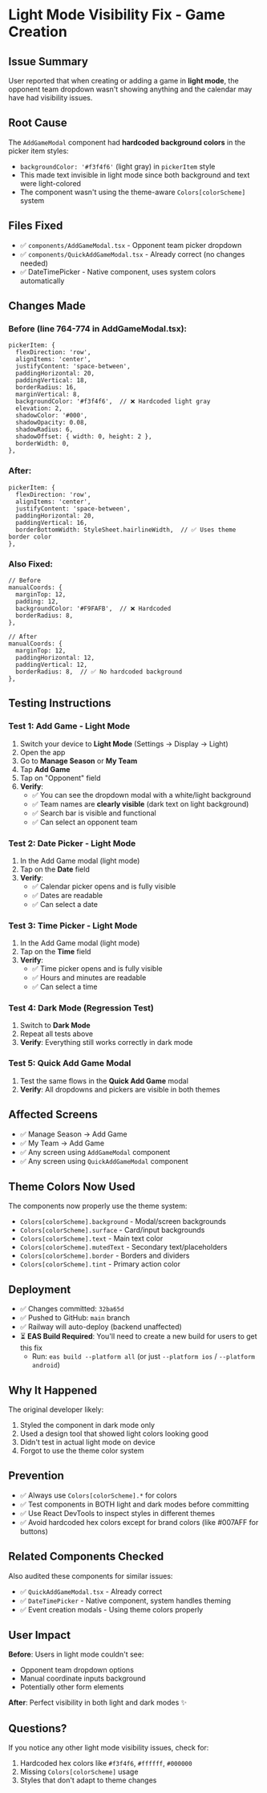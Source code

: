 # Light Mode Visibility Fix - Game Creation

## Issue Summary
User reported that when creating or adding a game in **light mode**, the opponent team dropdown wasn't showing anything and the calendar may have had visibility issues.

## Root Cause
The `AddGameModal` component had **hardcoded background colors** in the picker item styles:
- `backgroundColor: '#f3f4f6'` (light gray) in `pickerItem` style
- This made text invisible in light mode since both background and text were light-colored
- The component wasn't using the theme-aware `Colors[colorScheme]` system

## Files Fixed
- ✅ `components/AddGameModal.tsx` - Opponent team picker dropdown
- ✅ `components/QuickAddGameModal.tsx` - Already correct (no changes needed)
- ✅ DateTimePicker - Native component, uses system colors automatically

## Changes Made

### Before (line 764-774 in AddGameModal.tsx):
```tsx
pickerItem: {
  flexDirection: 'row',
  alignItems: 'center',
  justifyContent: 'space-between',
  paddingHorizontal: 20,
  paddingVertical: 18,
  borderRadius: 16,
  marginVertical: 8,
  backgroundColor: '#f3f4f6',  // ❌ Hardcoded light gray
  elevation: 2,
  shadowColor: '#000',
  shadowOpacity: 0.08,
  shadowRadius: 6,
  shadowOffset: { width: 0, height: 2 },
  borderWidth: 0,
},
```

### After:
```tsx
pickerItem: {
  flexDirection: 'row',
  alignItems: 'center',
  justifyContent: 'space-between',
  paddingHorizontal: 20,
  paddingVertical: 16,
  borderBottomWidth: StyleSheet.hairlineWidth,  // ✅ Uses theme border color
},
```

### Also Fixed:
```tsx
// Before
manualCoords: {
  marginTop: 12,
  padding: 12,
  backgroundColor: '#F9FAFB',  // ❌ Hardcoded
  borderRadius: 8,
},

// After
manualCoords: {
  marginTop: 12,
  paddingHorizontal: 12,
  paddingVertical: 12,
  borderRadius: 8,  // ✅ No hardcoded background
},
```

## Testing Instructions

### Test 1: Add Game - Light Mode
1. Switch your device to **Light Mode** (Settings → Display → Light)
2. Open the app
3. Go to **Manage Season** or **My Team**
4. Tap **Add Game**
5. Tap on "Opponent" field
6. **Verify**:
   - ✅ You can see the dropdown modal with a white/light background
   - ✅ Team names are **clearly visible** (dark text on light background)
   - ✅ Search bar is visible and functional
   - ✅ Can select an opponent team

### Test 2: Date Picker - Light Mode
1. In the Add Game modal (light mode)
2. Tap on the **Date** field
3. **Verify**:
   - ✅ Calendar picker opens and is fully visible
   - ✅ Dates are readable
   - ✅ Can select a date

### Test 3: Time Picker - Light Mode
1. In the Add Game modal (light mode)
2. Tap on the **Time** field
3. **Verify**:
   - ✅ Time picker opens and is fully visible
   - ✅ Hours and minutes are readable
   - ✅ Can select a time

### Test 4: Dark Mode (Regression Test)
1. Switch to **Dark Mode**
2. Repeat all tests above
3. **Verify**: Everything still works correctly in dark mode

### Test 5: Quick Add Game Modal
1. Test the same flows in the **Quick Add Game** modal
2. **Verify**: All dropdowns and pickers are visible in both themes

## Affected Screens
- ✅ Manage Season → Add Game
- ✅ My Team → Add Game
- ✅ Any screen using `AddGameModal` component
- ✅ Any screen using `QuickAddGameModal` component

## Theme Colors Now Used
The components now properly use the theme system:
- `Colors[colorScheme].background` - Modal/screen backgrounds
- `Colors[colorScheme].surface` - Card/input backgrounds
- `Colors[colorScheme].text` - Main text color
- `Colors[colorScheme].mutedText` - Secondary text/placeholders
- `Colors[colorScheme].border` - Borders and dividers
- `Colors[colorScheme].tint` - Primary action color

## Deployment
- ✅ Changes committed: `32ba65d`
- ✅ Pushed to GitHub: `main` branch
- ✅ Railway will auto-deploy (backend unaffected)
- ⏳ **EAS Build Required**: You'll need to create a new build for users to get this fix
  - Run: `eas build --platform all` (or just `--platform ios` / `--platform android`)

## Why It Happened
The original developer likely:
1. Styled the component in dark mode only
2. Used a design tool that showed light colors looking good
3. Didn't test in actual light mode on device
4. Forgot to use the theme color system

## Prevention
- ✅ Always use `Colors[colorScheme].*` for colors
- ✅ Test components in BOTH light and dark modes before committing
- ✅ Use React DevTools to inspect styles in different themes
- ✅ Avoid hardcoded hex colors except for brand colors (like #007AFF for buttons)

## Related Components Checked
Also audited these components for similar issues:
- ✅ `QuickAddGameModal.tsx` - Already correct
- ✅ `DateTimePicker` - Native component, system handles theming
- ✅ Event creation modals - Using theme colors properly

## User Impact
**Before**: Users in light mode couldn't see:
- Opponent team dropdown options
- Manual coordinate inputs background
- Potentially other form elements

**After**: Perfect visibility in both light and dark modes ✨

## Questions?
If you notice any other light mode visibility issues, check for:
1. Hardcoded hex colors like `#f3f4f6`, `#ffffff`, `#000000`
2. Missing `Colors[colorScheme]` usage
3. Styles that don't adapt to theme changes
